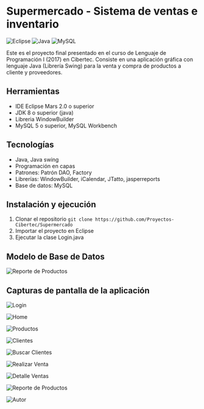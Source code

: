 # Supermercado - Sistema de ventas e inventario
![Eclipse](https://img.shields.io/badge/Eclipse-2C2255?style=for-the-badge&logo=eclipse&logoColor=white)
![Java](https://img.shields.io/badge/java-%23ED8B00.svg?style=for-the-badge&logo=java&logoColor=white)
![MySQL](https://img.shields.io/badge/MySQL-005C84?style=for-the-badge&logo=mysql&logoColor=white)

Este es el proyecto final presentado en el curso de Lenguaje de Programación I (2017) en Cibertec. Consiste en una aplicación gráfica con lenguaje Java (Librería Swing) para la venta y compra de productos a cliente y proveedores.

## Herramientas
- IDE Eclipse Mars 2.0 o superior
- JDK 8 o superior (java)
- Libreria WindowBuilder
- MySQL 5 o superior, MySQL Workbench

## Tecnologías
- Java, Java swing
- Programación en capas
- Patrones: Patrón DAO, Factory
- Librerías: WindowBuilder, iCalendar, JTatto, jasperreports
- Base de datos: MySQL

## Instalación y ejecución
1. Clonar el repositorio
`git clone https://github.com/Proyectos-Cibertec/Supermercado`
3. Importar el proyecto en Eclipse
4. Ejecutar la clase Login.java

## Modelo de Base de Datos

![Reporte de Productos](https://i.imgur.com/6OeBm7Q.png "Reporte de productos")

## Capturas de pantalla de la aplicación

![Login](https://i.imgur.com/pnZitOB.png "Login")

![Home](https://i.imgur.com/8yLURKf.png "Home")

![Productos](https://i.imgur.com/n1bUJt3.png "Productos")

![Clientes](https://i.imgur.com/n21dfsA.png "Clientes")

![Buscar Clientes](https://i.imgur.com/SPswRSF.png "Buscar Clientes")

![Realizar Venta](https://i.imgur.com/HMCCCSR.png "Realizar Venta")

![Detalle Ventas](https://i.imgur.com/rmetMbD.png "Detalle Ventas")

![Reporte de Productos](https://i.imgur.com/m3vSVB3.png "Reporte de productos")

![Autor](https://i.imgur.com/pjO46qR.png "Autor")



